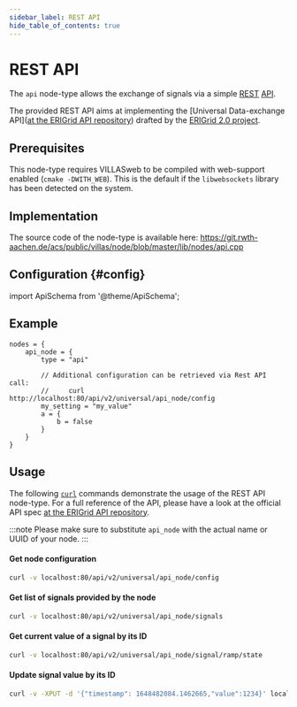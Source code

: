 ```yaml
---
sidebar_label: REST API
hide_table_of_contents: true
---
```


# REST API

The `api` node-type allows the exchange of signals via a simple [REST](https://en.wikipedia.org/wiki/Representational_state_transfer) [API](https://en.wikipedia.org/wiki/Web_API).

The provided REST API aims at implementing the [Universal Data-exchange API]([at the ERIGrid API repository](https://erigrid2.github.io/JRA-3.1-api/universal-api.html)) drafted by the [ERIGrid 2.0 project](https://erigrid2.eu).

## Prerequisites

This node-type requires VILLASweb to be compiled with web-support enabled (`cmake -DWITH_WEB`).
This is the default if the `libwebsockets` library has been detected on the system.

## Implementation

The source code of the node-type is available here:
https://git.rwth-aachen.de/acs/public/villas/node/blob/master/lib/nodes/api.cpp

## Configuration {#config}

import ApiSchema from '@theme/ApiSchema';

<ApiSchema example pointer="#/components/schemas/api" />

## Example

``` url="external/node/etc/examples/nodes/api.conf" title="node/etc/examples/nodes/api.conf"
nodes = {
	api_node = {
		type = "api"

		// Additional configuration can be retrieved via Rest API call:
		//     curl http://localhost:80/api/v2/universal/api_node/config
		my_setting = "my_value"
		a = {
			b = false
		}
	}
}
```

## Usage

The following [`curl`](https://curl.se/) commands demonstrate the usage of the REST API node-type.
For a full reference of the API, please have a look at the official API spec [at the ERIGrid API repository](https://erigrid2.github.io/JRA-3.1-api/universal-api.html).

:::note
Please make sure to substitute `api_node` with the actual name or UUID of your node.
:::

#### Get node configuration

```bash
curl -v localhost:80/api/v2/universal/api_node/config
```

#### Get list of signals provided by the node

```bash
curl -v localhost:80/api/v2/universal/api_node/signals
```

#### Get current value of a signal by its ID

```bash
curl -v localhost:80/api/v2/universal/api_node/signal/ramp/state
```

#### Update signal value by its ID

```bash
curl -v -XPUT -d '{"timestamp": 1648482084.1462665,"value":1234}' localhost:80/api/v2/universal/api_node/signal/signal0/state
```
